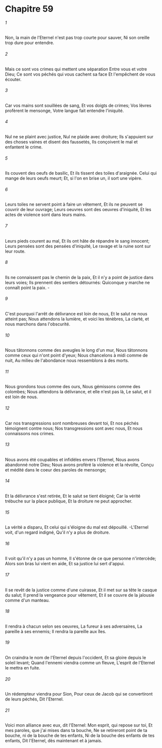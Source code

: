 # Chapitre 59

###### 1
Non, la main de l'Eternel n'est pas trop courte pour sauver, Ni son oreille trop dure pour entendre.
###### 2
Mais ce sont vos crimes qui mettent une séparation Entre vous et votre Dieu; Ce sont vos péchés qui vous cachent sa face Et l'empêchent de vous écouter.
###### 3
Car vos mains sont souillées de sang, Et vos doigts de crimes; Vos lèvres profèrent le mensonge, Votre langue fait entendre l'iniquité.
###### 4
Nul ne se plaint avec justice, Nul ne plaide avec droiture; Ils s'appuient sur des choses vaines et disent des faussetés, Ils conçoivent le mal et enfantent le crime.
###### 5
Ils couvent des oeufs de basilic, Et ils tissent des toiles d'araignée. Celui qui mange de leurs oeufs meurt; Et, si l'on en brise un, il sort une vipère.
###### 6
Leurs toiles ne servent point à faire un vêtement, Et ils ne peuvent se couvrir de leur ouvrage; Leurs oeuvres sont des oeuvres d'iniquité, Et les actes de violence sont dans leurs mains.
###### 7
Leurs pieds courent au mal, Et ils ont hâte de répandre le sang innocent; Leurs pensées sont des pensées d'iniquité, Le ravage et la ruine sont sur leur route.
###### 8
Ils ne connaissent pas le chemin de la paix, Et il n'y a point de justice dans leurs voies; Ils prennent des sentiers détournés: Quiconque y marche ne connaît point la paix. -
###### 9
C'est pourquoi l'arrêt de délivrance est loin de nous, Et le salut ne nous atteint pas; Nous attendons la lumière, et voici les ténèbres, La clarté, et nous marchons dans l'obscurité.
###### 10
Nous tâtonnons comme des aveugles le long d'un mur, Nous tâtonnons comme ceux qui n'ont point d'yeux; Nous chancelons à midi comme de nuit, Au milieu de l'abondance nous ressemblons à des morts.
###### 11
Nous grondons tous comme des ours, Nous gémissons comme des colombes; Nous attendons la délivrance, et elle n'est pas là, Le salut, et il est loin de nous.
###### 12
Car nos transgressions sont nombreuses devant toi, Et nos péchés témoignent contre nous; Nos transgressions sont avec nous, Et nous connaissons nos crimes.
###### 13
Nous avons été coupables et infidèles envers l'Eternel, Nous avons abandonné notre Dieu; Nous avons proféré la violence et la révolte, Conçu et médité dans le coeur des paroles de mensonge;
###### 14
Et la délivrance s'est retirée, Et le salut se tient éloigné; Car la vérité trébuche sur la place publique, Et la droiture ne peut approcher.
###### 15
La vérité a disparu, Et celui qui s'éloigne du mal est dépouillé. -L'Eternel voit, d'un regard indigné, Qu'il n'y a plus de droiture.
###### 16
Il voit qu'il n'y a pas un homme, Il s'étonne de ce que personne n'intercède; Alors son bras lui vient en aide, Et sa justice lui sert d'appui.
###### 17
Il se revêt de la justice comme d'une cuirasse, Et il met sur sa tête le casque du salut; Il prend la vengeance pour vêtement, Et il se couvre de la jalousie comme d'un manteau.
###### 18
Il rendra à chacun selon ses oeuvres, La fureur à ses adversaires, La pareille à ses ennemis; Il rendra la pareille aux îles.
###### 19
On craindra le nom de l'Eternel depuis l'occident, Et sa gloire depuis le soleil levant; Quand l'ennemi viendra comme un fleuve, L'esprit de l'Eternel le mettra en fuite.
###### 20
Un rédempteur viendra pour Sion, Pour ceux de Jacob qui se convertiront de leurs péchés, Dit l'Eternel.
###### 21
Voici mon alliance avec eux, dit l'Eternel: Mon esprit, qui repose sur toi, Et mes paroles, que j'ai mises dans ta bouche, Ne se retireront point de ta bouche, ni de la bouche de tes enfants, Ni de la bouche des enfants de tes enfants, Dit l'Eternel, dès maintenant et à jamais.

